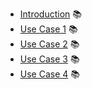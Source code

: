 - [Introduction](Introduction/README.md) 📚
- [Use Case 1](UseCase-1/README.md) 📚
- [Use Case 2](UseCase-2/README.md) 📚
- [Use Case 3](UseCase-3/README.md) 📚
- [Use Case 4](UseCase-4/README.md) 📚